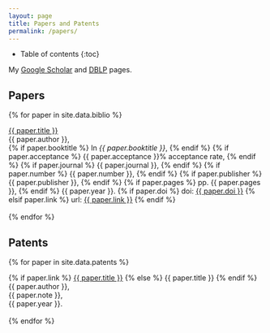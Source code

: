 ```yaml
---
layout: page
title: Papers and Patents
permalink: /papers/
---
```


* Table of contents
{:toc}

My [Google Scholar](http://scholar.google.co.uk/citations?hl=en&user=oT8RhJgAAAAJ)
and
[DBLP](http://dblp.uni-trier.de/pers/hd/r/Reid:Alastair_David)
pages.

## Papers

{% for paper in site.data.biblio %}
  <div class="biblio">
    <a href="{{ site.baseurl }}/papers/{{ paper.file }}">{{ paper.title }}</a>
    <br>
    {{ paper.author }},
    <br>
    {% if paper.booktitle %} In <i>{{ paper.booktitle }}</i>, {% endif %}
    {% if paper.acceptance %} {{ paper.acceptance }}% acceptance rate, {% endif %}
    {% if paper.journal %} {{ paper.journal }}, {% endif %}
    {% if paper.number %} {{ paper.number }}, {% endif %}
    {% if paper.publisher %} {{ paper.publisher }}, {% endif %}
    {% if paper.pages %} pp. {{ paper.pages }}, {% endif %}
    {{ paper.year }}.
    {% if paper.doi %} doi: <a href="{{ paper.link }}">{{ paper.doi }}</a>
    {% elsif paper.link %} url: <a href="{{ paper.link }}">{{ paper.link }}</a>
    {% endif %}
    <br>
    <br>
  </div>
{% endfor %}

## Patents

{% for paper in site.data.patents %}
  <div class="biblio">
    {% if paper.link %} <a href="{{ paper.link }}">{{ paper.title }}</a>
    {% else %} {{ paper.title }} {% endif %}
    <br>
    {{ paper.author }},
    <br>
    {{ paper.note }},
    <br>
    {{ paper.year }}.
    <br>
    <br>
  </div>
{% endfor %}

